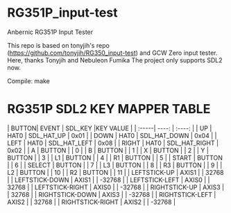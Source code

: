# RG351P_input-test
Anbernic RG351P Input Tester


This repo is based on tonyjih's repo (https://github.com/tonyjih/RG350_input-test) and GCW Zero input tester.
Here, thanks Tonyjih and Nebuleon Fumika
The project only supports SDL2 now.

Compile:
make

# RG351P SDL2 KEY MAPPER TABLE

| BUTTON| EVENT | SDL_KEY |KEY VALUE |
| :-----| ----: | :----: |
| UP | HAT0 | SDL_HAT_UP | 0x01  | 
| DOWN | HAT0 | SDL_HAT_DOWN | 0x04 | 
| LEFT | HAT0 | SDL_HAT_LEFT | 0x08 | 
| RIGHT | HAT0 | SDL_HAT_RIGHT | 0x02 | 
| A | BUTTON |  | 0 | 
| B | BUTTON |  | 1 | 
| X | BUTTON |  | 2 | 
| Y | BUTTON |  | 3 | 
| L1 | BUTTON |  | 4 | 
| R1 | BUTTON |  | 5 | 
| START | BUTTON |  | 6 | 
| SELECT | BUTTON |  | 7 | 
| L3 | BUTTON |  | 8 | 
| R3 | BUTTON |  | 9 | 
| L2 | BUTTON |  | 10 | 
| R2 | BUTTON |  | 11 | 
| LEFTSTICK-UP | AXIS1 |  | 32768 | 
| LEFTSTICK-DOWN | AXIS1 |  | -32768 | 
| LEFTSTICK-LEFT | AXIS0 |  | 32768 | 
| LEFTSTICK-RIGHT | AXIS0 |  | -32768 | 
| RIGHTSTICK-UP | AXIS3 |  | 32768 | 
| RIGHTSTICK-DOWN | AXIS3 |  | -32768 | 
| RIGHTSTICK-LEFT | AXIS2 |  | 32768 | 
| RIGHTSTICK-RIGHT | AXIS2 |  | -32768 | 

